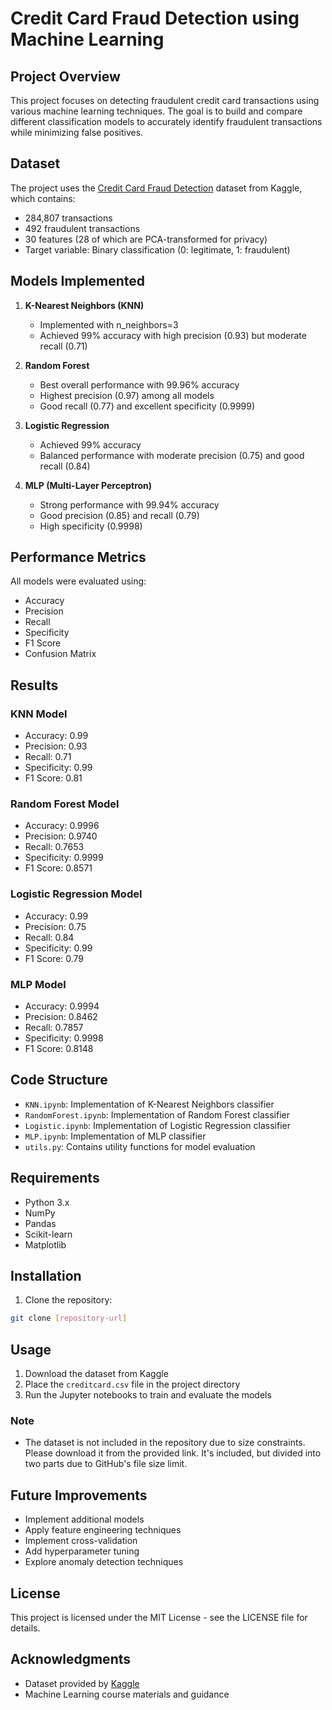# Credit Card Fraud Detection using Machine Learning

## Project Overview
This project focuses on detecting fraudulent credit card transactions using various machine learning techniques. The goal is to build and compare different classification models to accurately identify fraudulent transactions while minimizing false positives.

## Dataset
The project uses the [Credit Card Fraud Detection](https://www.kaggle.com/datasets/mlg-ulb/creditcardfraud) dataset from Kaggle, which contains:
- 284,807 transactions
- 492 fraudulent transactions
- 30 features (28 of which are PCA-transformed for privacy)
- Target variable: Binary classification (0: legitimate, 1: fraudulent)

## Models Implemented
1. **K-Nearest Neighbors (KNN)**
   - Implemented with n_neighbors=3
   - Achieved 99% accuracy with high precision (0.93) but moderate recall (0.71)

2. **Random Forest**
   - Best overall performance with 99.96% accuracy
   - Highest precision (0.97) among all models
   - Good recall (0.77) and excellent specificity (0.9999)

3. **Logistic Regression**
   - Achieved 99% accuracy
   - Balanced performance with moderate precision (0.75) and good recall (0.84)

4. **MLP (Multi-Layer Perceptron)**
   - Strong performance with 99.94% accuracy
   - Good precision (0.85) and recall (0.79)
   - High specificity (0.9998)
  
## Performance Metrics
All models were evaluated using:
- Accuracy
- Precision
- Recall
- Specificity
- F1 Score
- Confusion Matrix

## Results
### KNN Model
- Accuracy: 0.99
- Precision: 0.93
- Recall: 0.71
- Specificity: 0.99
- F1 Score: 0.81

### Random Forest Model
- Accuracy: 0.9996
- Precision: 0.9740
- Recall: 0.7653
- Specificity: 0.9999
- F1 Score: 0.8571

### Logistic Regression Model
- Accuracy: 0.99
- Precision: 0.75
- Recall: 0.84
- Specificity: 0.99
- F1 Score: 0.79

### MLP Model
- Accuracy: 0.9994
- Precision: 0.8462
- Recall: 0.7857
- Specificity: 0.9998
- F1 Score: 0.8148


## Code Structure
- `KNN.ipynb`: Implementation of K-Nearest Neighbors classifier
- `RandomForest.ipynb`: Implementation of Random Forest classifier
- `Logistic.ipynb`: Implementation of Logistic Regression classifier
- `MLP.ipynb`: Implementation of MLP classifier
- `utils.py`: Contains utility functions for model evaluation

## Requirements
- Python 3.x
- NumPy
- Pandas
- Scikit-learn
- Matplotlib

## Installation
1. Clone the repository:
```bash
git clone [repository-url]
```

## Usage
1. Download the dataset from Kaggle
2. Place the `creditcard.csv` file in the project directory
3. Run the Jupyter notebooks to train and evaluate the models

### Note
- The dataset is not included in the repository due to size constraints. Please download it from the provided link. It's included, but divided into two parts due to GitHub's file size limit.

## Future Improvements
- Implement additional models
- Apply feature engineering techniques
- Implement cross-validation
- Add hyperparameter tuning
- Explore anomaly detection techniques

## License
This project is licensed under the MIT License - see the LICENSE file for details.

## Acknowledgments
- Dataset provided by [Kaggle](https://www.kaggle.com/datasets/mlg-ulb/creditcardfraud)
- Machine Learning course materials and guidance 